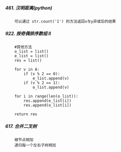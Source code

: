 ##### 461. 汉明距离(python)
        可以通过 str.count('1') 的方法返回x与y异或后的结果

##### 922. 按奇偶排序数组 II
        #其他方法
        o_list = list()
        e_list = list()
        res = list()
        
        for v in A:
            if (v % 2 == 0):
                e_list.append(v)
            if (v % 2 == 1):
                o_list.append(v)
                
        for i in range(len(o_list)):
            res.append(e_list[i])
            res.append(o_list[i])
        
        return res

##### 617. 合并二叉树
        根节点相加
        递归每一个左右子树相加